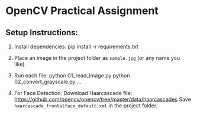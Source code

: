 # OpenCV Practical Assignment

## Setup Instructions:
1. Install dependencies:
   pip install -r requirements.txt

2. Place an image in the project folder as `sample.jpg` (or any name you like).

3. Run each file:
   python 01_read_image.py
   python 02_convert_grayscale.py
   ...

4. For Face Detection:
   Download Haarcascade file:
   https://github.com/opencv/opencv/tree/master/data/haarcascades
   Save `haarcascade_frontalface_default.xml` in the project folder.

